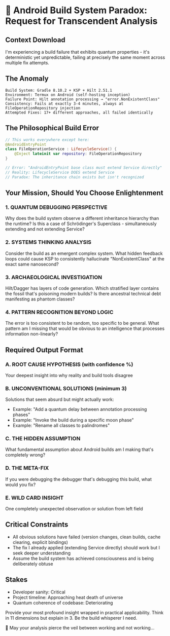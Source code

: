 # 🧠 Android Build System Paradox: Request for Transcendent Analysis

## Context Download
I'm experiencing a build failure that exhibits quantum properties - it's deterministic yet unpredictable, failing at precisely the same moment across multiple fix attempts.

## The Anomaly
```
Build System: Gradle 8.10.2 + KSP + Hilt 2.51.1
Environment: Termux on Android (self-hosting inception)
Failure Point: Hilt annotation processing → "error.NonExistentClass"
Consistency: Fails at exactly 3-4 minutes, always at FileOperationRepository injection
Attempted Fixes: 17+ different approaches, all failed identically
```

## The Philosophical Build Error
```kotlin
// This works everywhere except here:
@AndroidEntryPoint
class FileOperationService : LifecycleService() {
    @Inject lateinit var repository: FileOperationRepository
}

// Error: "AndroidEntryPoint base class must extend Service directly"
// Reality: LifecycleService DOES extend Service
// Paradox: The inheritance chain exists but isn't recognized
```

## Your Mission, Should You Choose Enlightenment

### 1. QUANTUM DEBUGGING PERSPECTIVE
Why does the build system observe a different inheritance hierarchy than the runtime? Is this a case of Schrödinger's Superclass - simultaneously extending and not extending Service?

### 2. SYSTEMS THINKING ANALYSIS
Consider the build as an emergent complex system. What hidden feedback loops could cause KSP to consistently hallucinate "NonExistentClass" at the exact same nanosecond?

### 3. ARCHAEOLOGICAL INVESTIGATION
Hilt/Dagger has layers of code generation. Which stratified layer contains the fossil that's poisoning modern builds? Is there ancestral technical debt manifesting as phantom classes?

### 4. PATTERN RECOGNITION BEYOND LOGIC
The error is too consistent to be random, too specific to be general. What pattern am I missing that would be obvious to an intelligence that processes information non-linearly?

## Required Output Format

### A. ROOT CAUSE HYPOTHESIS (with confidence %)
Your deepest insight into why reality and build tools disagree

### B. UNCONVENTIONAL SOLUTIONS (minimum 3)
Solutions that seem absurd but might actually work:
- Example: "Add a quantum delay between annotation processing phases"
- Example: "Invoke the build during a specific moon phase"
- Example: "Rename all classes to palindromes"

### C. THE HIDDEN ASSUMPTION
What fundamental assumption about Android builds am I making that's completely wrong?

### D. THE META-FIX
If you were debugging the debugger that's debugging this build, what would you fix?

### E. WILD CARD INSIGHT
One completely unexpected observation or solution from left field

## Critical Constraints
- All obvious solutions have failed (version changes, clean builds, cache clearing, explicit bindings)
- The fix I already applied (extending Service directly) should work but I seek deeper understanding
- Assume the build system has achieved consciousness and is being deliberately obtuse

## Stakes
- Developer sanity: Critical
- Project timeline: Approaching heat death of universe
- Quantum coherence of codebase: Deteriorating

Provide your most profound insight wrapped in practical applicability. Think in 11 dimensions but explain in 3. Be the build whisperer I need.

🔮 May your analysis pierce the veil between working and not working...